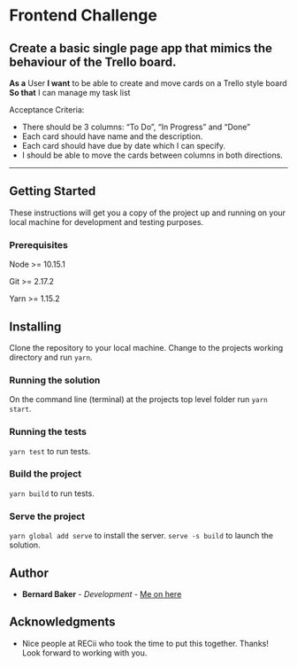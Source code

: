 # Frontend Challenge

## Create a basic single page app that mimics the behaviour of the Trello board.

**As a** User
**I want** to be able to create and move cards on a Trello style board
**So that** I can manage my task list

Acceptance Criteria:

- There should be 3 columns: “To Do”, “In Progress” and “Done”
- Each card should have name and the description.
- Each card should have due by date which I can specify.
- I should be able to move the cards between columns in both directions.

---

## Getting Started

These instructions will get you a copy of the project up and running on your local machine for development and testing purposes.

### Prerequisites

Node >= 10.15.1

Git >= 2.17.2

Yarn >= 1.15.2

## Installing

Clone the repository to your local machine. Change to the projects working directory and run `yarn`.

### Running the solution

On the command line (terminal) at the projects top level folder run `yarn start`.

### Running the tests

`yarn test` to run tests.

### Build the project

`yarn build` to run tests.

### Serve the project

`yarn global add serve` to install the server.
`serve -s build` to launch the solution.

## Author

- **Bernard Baker** - _Development_ - [Me on here](https://github.com/bernardbaker)

## Acknowledgments

- Nice people at RECii who took the time to put this together. Thanks! Look forward to working with you.
